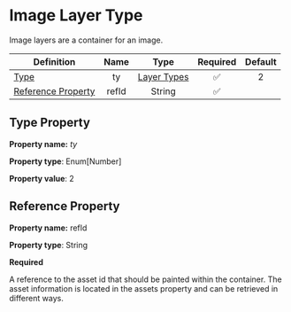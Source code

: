 # Image Layer Type

Image layers are a container for an image.

Definition | Name | Type | Required | Default
-- | :--: | :--: | :--: | :--:
[Type](#type-property) | ty | [Layer Types](../../properties/layer-types) | ✅ | 2
[Reference Property](#reference-property) | refId | String | ✅

## Type Property

**Property name:** *ty*

**Property type**: Enum[Number]

**Property value**: 2

## Reference Property

**Property name:** refId

**Property type**: String

**Required**

A reference to the asset id that should be painted within the container. The
asset information is located in the assets property and can be retrieved in
different ways.
